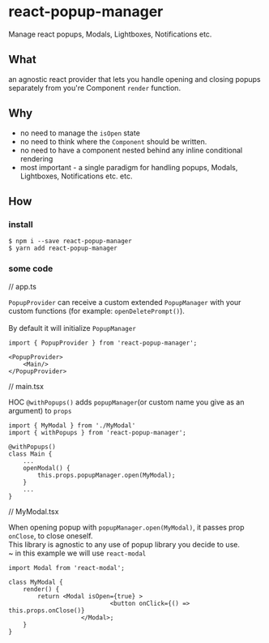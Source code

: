 # react-popup-manager
Manage react popups, Modals, Lightboxes, Notifications etc.

## What
an agnostic react provider that lets you handle opening and closing popups separately from you're Component `render` function.

## Why
* no need to manage the `isOpen` state
* no need to think where the `Component` should be written.
* no need to have a component nested behind any inline conditional rendering
* most important -  a single paradigm for handling popups, Modals, Lightboxes, Notifications etc. etc.

## How

### install

```
$ npm i --save react-popup-manager
$ yarn add react-popup-manager
```

### some code

// app.ts

`PopupProvider` can receive a custom extended `PopupManager` with your custom functions (for example: `openDeletePrompt()`).
<br><br>
By default it will initialize `PopupManager`

```
import { PopupProvider } from 'react-popup-manager';

<PopupProvider>
    <Main/>
</PopupProvider>
```


// main.tsx

HOC `@withPopups()` adds `popupManager`(or custom name you give as an argument) to `props`

```
import { MyModal } from './MyModal'
import { withPopups } from 'react-popup-manager';

@withPopups()
class Main {
    ...
    openModal() {
        this.props.popupManager.open(MyModal);
    }
    ...
}
```


// MyModal.tsx

When opening popup with `popupManager.open(MyModal)`, it passes prop `onClose`,
to close oneself.
<br>
This library is agnostic to any use of popup library you decide to use.
<br>
~ in this example we will use `react-modal`

```
import Modal from 'react-modal';

class MyModal {
    render() {
        return <Modal isOpen={true} >
                            <button onClick={() => this.props.onClose()}
                    </Modal>;
    }
}

```
